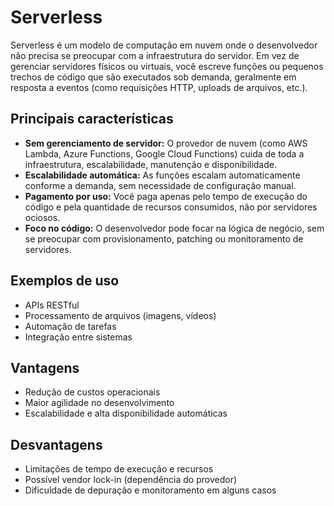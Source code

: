 # Serverless

Serverless é um modelo de computação em nuvem onde o desenvolvedor não precisa se preocupar com a infraestrutura do servidor. Em vez de gerenciar servidores físicos ou virtuais, você escreve funções ou pequenos trechos de código que são executados sob demanda, geralmente em resposta a eventos (como requisições HTTP, uploads de arquivos, etc.).

## Principais características
- **Sem gerenciamento de servidor:** O provedor de nuvem (como AWS Lambda, Azure Functions, Google Cloud Functions) cuida de toda a infraestrutura, escalabilidade, manutenção e disponibilidade.
- **Escalabilidade automática:** As funções escalam automaticamente conforme a demanda, sem necessidade de configuração manual.
- **Pagamento por uso:** Você paga apenas pelo tempo de execução do código e pela quantidade de recursos consumidos, não por servidores ociosos.
- **Foco no código:** O desenvolvedor pode focar na lógica de negócio, sem se preocupar com provisionamento, patching ou monitoramento de servidores.

## Exemplos de uso
- APIs RESTful
- Processamento de arquivos (imagens, vídeos)
- Automação de tarefas
- Integração entre sistemas

## Vantagens
- Redução de custos operacionais
- Maior agilidade no desenvolvimento
- Escalabilidade e alta disponibilidade automáticas

## Desvantagens
- Limitações de tempo de execução e recursos
- Possível vendor lock-in (dependência do provedor)
- Dificuldade de depuração e monitoramento em alguns casos